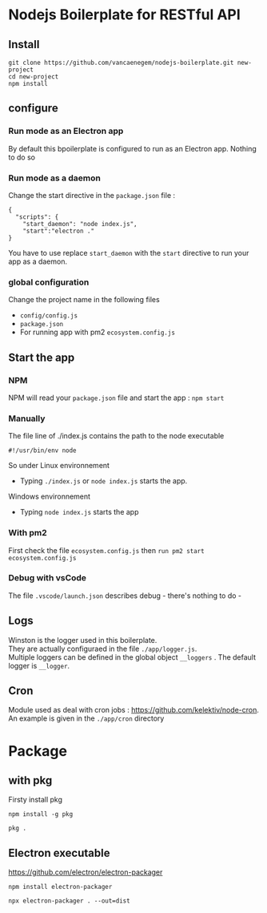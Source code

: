 # Nodejs Boilerplate for RESTful API

## Install

```
git clone https://github.com/vancaenegem/nodejs-boilerplate.git new-project
cd new-project
npm install
```

## configure

### Run mode as an Electron app
By default this bpoilerplate is configured to run as an Electron app. Nothing to do so

### Run mode as a daemon
Change the start directive in the ```package.json``` file :

```
{
  "scripts": {
    "start_daemon": "node index.js",
    "start":"electron ."
}
```
You have to use replace ```start_daemon``` with the ```start``` directive to run your app as a daemon.


### global configuration

Change the project name in the following files
- ```config/config.js```
- ```package.json```
- For running app with pm2 ```ecosystem.config.js```

## Start the app

### NPM

NPM will read your ```package.json``` file and start the app : 
```npm start```

### Manually

The file line of ./index.js contains the path to the node executable
```
#!/usr/bin/env node
```

So under Linux environnement
- Typing ```./index.js``` or ```node index.js``` starts the app.

Windows environnement
- Typing ```node index.js``` starts the app

### With pm2

First check the file ```ecosystem.config.js``` then ```run pm2 start ecosystem.config.js```

### Debug with vsCode

The file ```.vscode/launch.json``` describes debug - there's nothing to do -

## Logs

Winston is the logger used in this boilerplate.<br />
They are actually configuraed in the file ```./app/logger.js```.<br/>
Multiple loggers can be defined in the global object ```__loggers``` . The default logger is  ```__logger```.


## Cron
Module used as deal with cron jobs :
https://github.com/kelektiv/node-cron. <br />
An example is given in the ```./app/cron``` directory

# Package

## with pkg

Firsty install pkg

```npm install -g pkg```

```pkg .```

## Electron executable

https://github.com/electron/electron-packager

```npm install electron-packager```

```npx electron-packager . --out=dist```
